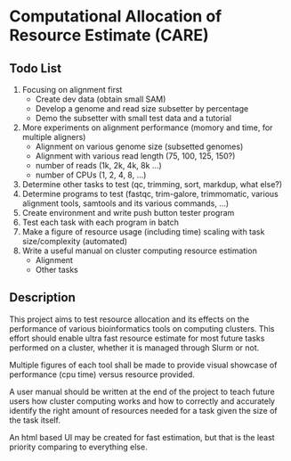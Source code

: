 # Computational Allocation of Resource Estimate (CARE)

## Todo List

1. Focusing on alignment first
    - Create dev data (obtain small SAM)
    - Develop a genome and read size subsetter by percentage
    - Demo the subsetter with small test data and a tutorial
2. More experiments on alignment performance (momory and time, for multiple aligners)
    - Alignment on various genome size (subsetted genomes)
    - Alignment with various read length (75, 100, 125, 150?)
    - number of reads (1k, 2k, 4k, 8k ...)
    - number of CPUs (1, 2, 4, 8, ...)
3. Determine other tasks to test (qc, trimming, sort, markdup, what else?)
4. Determine programs to test (fastqc, trim-galore, trimmomatic, various alignment tools, samtools and its various commands, ...)
5. Create environment and write push button tester program
6. Test each task with each program in batch
7. Make a figure of resource usage (including time) scaling with task size/complexity (automated)
8. Write a useful manual on cluster computing resource estimation
   - Alignment
   - Other tasks

## Description

This project aims to test resource allocation and its effects on the performance of various bioinformatics tools on computing clusters. This effort should enable ultra fast resource estimate for most future tasks performed on a cluster, whether it is managed through Slurm or not.

Multiple figures of each tool shall be made to provide visual showcase of performance (cpu time) versus resource provided.

A user manual should be written at the end of the project to teach future users how cluster computing works and how to correctly and accurately identify the right amount of resources needed for a task given the size of the task itself.

An html based UI may be created for fast estimation, but that is the least priority comparing to everything else.
